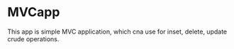 # MVCapp
This app is simple MVC application, which cna use for inset, delete, update crude operations.

